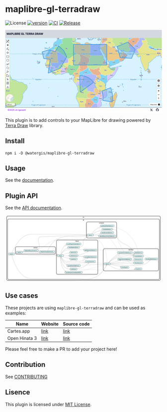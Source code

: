 # maplibre-gl-terradraw

![License](https://img.shields.io/github/license/watergis/maplibre-gl-terradraw)
[![version](https://img.shields.io/npm/v/@watergis/maplibre-gl-terradraw.svg)](https://www.npmjs.com/package/@watergis/maplibre-gl-terradraw)
[![CI](https://github.com/watergis/maplibre-gl-terradraw/actions/workflows/ci.yml/badge.svg)](https://github.com/watergis/maplibre-gl-terradraw/actions/workflows/ci.yml)
[![Release](https://github.com/watergis/maplibre-gl-terradraw/actions/workflows/release.yml/badge.svg)](https://github.com/watergis/maplibre-gl-terradraw/actions/workflows/release.yml)

![plugin-overview.webp](./static/assets/plugin-overview.webp)

This plugin is to add controls to your MapLibre for drawing powered by [Terra Draw](https://github.com/JamesLMilner/terra-draw) library.

## Install

```shell
npm i -D @watergis/maplibre-gl-terradraw
```

## Usage

See the [documentation](https://terradraw.water-gis.com/).

## Plugin API

See the [API documentation](https://watergis.github.io/maplibre-gl-terradraw/).

![dependency-graph.svg](./dependency-graph.svg)

## Use cases

These projects are using `maplibre-gl-terradraw` and can be used as examples:

| Name          | Website                                       | Source code                                      |
| ------------- | --------------------------------------------- | ------------------------------------------------ |
| Cartes.app    | [link](https://cartes.app)                    | [link](https://github.com/cartesapp/cartes)      |
| Open Hinata 3 | [link](https://kenzkenz.xsrv.jp/open-hinata3) | [link](https://github.com/kenzkenz/open-hinata3) |

Please feel free to make a PR to add your project here!

## Contribution

See [CONTRIBUTING](./CONTRIBUTING.md)

## Lisence

This plugin is licensed under [MIT License](./LICENSE).
